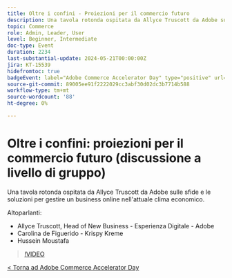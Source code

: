 ```yaml
---
title: Oltre i confini - Proiezioni per il commercio futuro
description: Una tavola rotonda ospitata da Allyce Truscott da Adobe sulle sfide e le soluzioni per gestire un business online nell'attuale clima economico.
topic: Commerce
role: Admin, Leader, User
level: Beginner, Intermediate
doc-type: Event
duration: 2234
last-substantial-update: 2024-05-21T00:00:00Z
jira: KT-15539
hidefromtoc: true
badgeEvent: label="Adobe Commerce Accelerator Day" type="positive" url="https://experienceleague.adobe.com/en/docs/events/apac-commerce-recordings/2024/overview"
source-git-commit: 89005ee91f2222029cc3abf30d02dc3b7714b588
workflow-type: tm+mt
source-wordcount: '88'
ht-degree: 0%

---
```



# Oltre i confini: proiezioni per il commercio futuro (discussione a livello di gruppo)

Una tavola rotonda ospitata da Allyce Truscott da Adobe sulle sfide e le soluzioni per gestire un business online nell&#39;attuale clima economico.

Altoparlanti:

+ Allyce Truscott, Head of New Business - Esperienza Digitale - Adobe
+ Carolina de Figuerido - Krispy Kreme
+ Hussein Moustafa

>[!VIDEO](https://video.tv.adobe.com/v/3429265/?learn=on)

[&lt; Torna ad Adobe Commerce Accelerator Day](./overview.md)